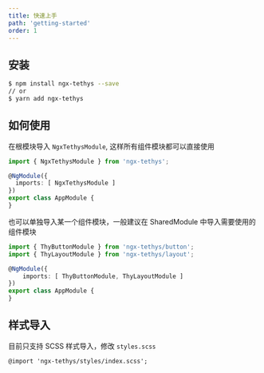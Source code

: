 ```yaml
---
title: 快速上手
path: 'getting-started'
order: 1
---
```


## 安装

```bash
$ npm install ngx-tethys --save
// or
$ yarn add ngx-tethys
```
## 如何使用

在根模块导入 `NgxTethysModule`, 这样所有组件模块都可以直接使用

```ts
import { NgxTethysModule } from 'ngx-tethys';

@NgModule({
  imports: [ NgxTethysModule ]
})
export class AppModule {
}
```

也可以单独导入某一个组件模块，一般建议在 SharedModule 中导入需要使用的组件模块
```ts
import { ThyButtonModule } from 'ngx-tethys/button';
import { ThyLayoutModule } from 'ngx-tethys/layout';

@NgModule({
    imports: [ ThyButtonModule, ThyLayoutModule ]
})
export class AppModule {
}
```

## 样式导入
目前只支持 SCSS 样式导入，修改 `styles.scss` 
```
@import 'ngx-tethys/styles/index.scss';
```
